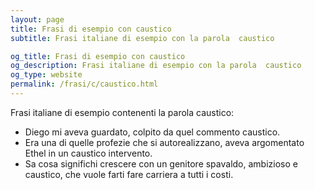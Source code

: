 ```yaml
---
layout: page
title: Frasi di esempio con caustico 
subtitle: Frasi italiane di esempio con la parola  caustico

og_title: Frasi di esempio con caustico 
og_description: Frasi italiane di esempio con la parola  caustico
og_type: website
permalink: /frasi/c/caustico.html
---
```


Frasi italiane di esempio contenenti la parola caustico:


- Diego mi aveva guardato, colpito da quel commento caustico.
- Era una di quelle profezie che si autorealizzano, aveva argomentato Ethel in un caustico intervento.
- Sa cosa significhi crescere con un genitore spavaldo, ambizioso e caustico, che vuole farti fare carriera a tutti i costi.
